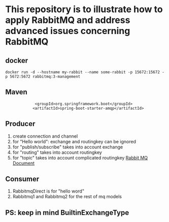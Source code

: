 # This repository is to illustrate how to apply RabbitMQ and address advanced issues concerning RabbitMQ
## docker
``` 
docker run -d --hostname my-rabbit --name some-rabbit -p 15672:15672 -p 5672:5672 rabbitmq:3-management

```
## Maven 
```
             <groupId>org.springframework.boot</groupId>
            <artifactId>spring-boot-starter-amqp</artifactId>
 ```
        
## Producer

1. create connection and channel
2. for "Hello world": exchange and routingkey can be ignored
3. for "publish/subscribe" takes into account exchange
4. for "routing" takes into account routingkey
5. for "topic" takes into account complicated routingkey
[Rabbit MQ Document](https://www.rabbitmq.com/getstarted.html)

## Consumer
1. RabbitmqDirect is for "hello word"
2. Rabbitmq1 and Rabbitmq2 for the rest of mq models

## PS: keep in mind BuiltinExchangeType
